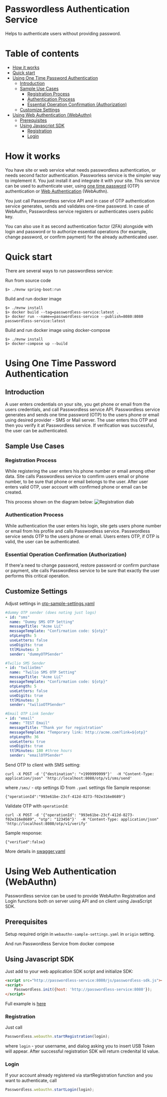 # Passwordless Authentication Service

Helps to authenticate users without providing password.

# Table of contents

- [How it works](#how-it-works)
- [Quick start](#quick-start)
- [Using One Time Password Authentication](#using-one-time-password-authentication)
  * [Introduction](#introduction)
  * [Sample Use Cases](#sample-use-cases)
    + [Registration Process](#registration-process)
    + [Authentication Process](#authentication-process)
    + [Essential Operation Confirmation (Authorization)](#essential-operation-confirmation-authorization)
  * [Customize Settings](#customize-settings)
- [Using Web Authentication (WebAuthn)](#using-web-authentication-webauthn)
  * [Prerequisites](#prerequisites)
  * [Using Javascript SDK](#using-javascript-sdk)
    + [Registration](#registration)
    + [Login](#login)


# How it works
You have site or web service what needs passwordless authentication, or needs second factor authentication. 
Passworless service is the simpler way to implement it. You just install it and integrate it with your site.
This service can be used to authenticate user, using 
[one time password](https://en.wikipedia.org/wiki/One-time_password) (OTP) authentication or 
[Web Authentication](https://en.wikipedia.org/wiki/WebAuthn) (WebAuthn).


You just call Passwordless service API and in case of OTP authentication service generates, sends and validates one-time password. In case of WebAuthn, Passwordless service registers or authenticates users public key.

You can also use it as second authentication factor (2FA) alongside with login and password or to authorize essential 
operations (for example, change password, or confirm payment) for the already authenticated user.


# Quick start

There are several ways to run passwordless service:

Run from source code
```
$> ./mvnw spring-boot:run
```

Build and run docker image
```
$> ./mvnw install
$> docker build --tag=passwordless-service:latest .
$> docker run --name==passwordless-service --publish=8080:8080 passwordless-service:latest
```

Build and run docker image using docker-compose
```
$> ./mvnw install
$> docker-compose up --build 
```

# Using One Time Password Authentication

## Introduction

A user enters credentials on your site, you get phone or email from the users credentials, and call Passwordless service API.
Passwordless service generates and sends one time password (OTP) to the users phone or email using desired provider - SMS or Mail server.
The user enters this OTP and then you verify it at Passwordless service. 
If verification was successful, the user can be authenticated.

## Sample Use Cases

### Registration Process
While registering the user enters his phone number or email among other data. 
Site calls Passwordless service to comfirm users email or phone number, to be sure that phone or email belongs to the user.
After user enters valid OTP, user account with confirmed phone or email can be created.

This process shown on the diagram below:
![Registration diab](docs/images/Registration.png)

### Authentication Process
While authentication the user enters his login, site gets users phone number or email from his profile and calls 
Passwordless service. Passwordless service sends OTP to the users phone or email. Users enters OTP, if OTP is valid, 
the user can be authenticated.

### Essential Operation Confirmation (Authorization)
If there'a need to change password, restore password or confirm purchase or payment, site calls Passwordless service
to be sure that exactly the user performs this critical operation. 

## Customize Settings

Adjust settings in [otp-sample-settings.yaml](./otp-sample-settings.yaml)
```yaml
#dummy OTP sender (does noting just logs)
- id: "sms"
  name: "Dummy SMS OTP Setting"
  messageTitle: "Acme LLC"
  messageTemplate: "Confirmation code: ${otp}"
  otpLength: 5
  useLetters: false
  useDigits: true
  ttlMinutes: 3
  sender: "dummyOTPSender"

#Twilio SMS Sender
- id: "twilioSms"
  name: "Twilio SMS OTP Setting"
  messageTitle: "Acme LLC"
  messageTemplate: "Confirmation code: ${otp}"
  otpLength: 5
  useLetters: false
  useDigits: true
  ttlMinutes: 3
  sender: "twilioOTPSender"

#Email OTP Link Sender
- id: "email"
  name: "TEST Email"
  messageTitle: "Thank yor for registration"
  messageTemplate: "Temporary link: http://acme.com?link=${otp}"
  otpLength: 36
  useLetters: true
  useDigits: true
  ttlMinutes: 180 #three hours
  sender: "emailOTPSender"
```

Send OTP to client with SMS setting:
```
curl -X POST -d '{"destination": "+1999999999"}'  -H "Content-Type: application/json" 'http://localhost:8080/otp/v1/sms/send' 
```
where `/sms/` - otp settings ID from `.yaml` settings file
Sample response:
```
{"operationId":"993e61be-23cf-412d-8273-f02e316e8689"}
```

Validate OTP with `operationId`:
```
curl -X POST -d '{"operationId": "993e61be-23cf-412d-8273-f02e316e8689", "otp": "123456"}'  -H "Content-Type: application/json" 'http://localhost:8080/otp/v1/verify'
```
Sample response: 
```
{"verified":false}
```

More details in [swagger.yaml](./swagger.yaml)


# Using Web Authentication (WebAuthn)

Passwordless service can be used to provide WebAuthn Registration and Login functions both on server using API and on client using JavaScript SDK.

## Prerequisites
Setup required origin in `webauthn-sample-settings.yaml` in `origin` setting.

And run Passwordless Service from docker compose

## Using Javascript SDK

Just add to your web application SDK script and initialize SDK:
```html
<script src="http://passwordless-service:8080/js/passwordless-sdk.js"></script>
<script>
    Passwordless.init({host: 'http://passwordless-service:8080'});
</script>
``` 
Full example is [here](./examples/jssdk)

### Registration

Just call  
```javascript
Passwordless.webauthn.startRegistration(login);
```
where `login` - your username, and dialog asking you to insert USB Token will appear.
After successful registration SDK will return credenital Id value.


### Login
If your account already registered via startRegistration function and you want to authenticate, call
```javascript
Passwordless.webauthn.startLogin(login);
```

